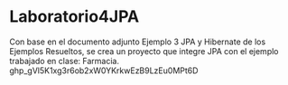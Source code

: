 # Laboratorio4JPA
Con base en el documento adjunto Ejemplo 3 JPA y Hibernate de los Ejemplos Resueltos, se crea un proyecto que integre JPA con el ejemplo trabajado en clase: Farmacia.
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
